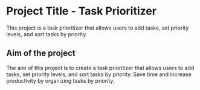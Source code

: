 # Project Title - Task Prioritizer

This project is a task prioritizer that allows users to add tasks, set priority levels, and sort tasks by priority.

## Aim of the project

The aim of this project is to create a task prioritizer that allows users to add tasks, set priority levels, and sort tasks by priority. Save time and increase productivity by organizing tasks by priority.
